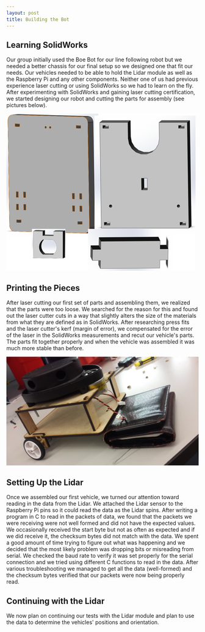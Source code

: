 ```yaml
---
layout: post
title: Building the Bot
---
```


## Learning SolidWorks

Our group initially used the Boe Bot for our line following robot but we needed a better chassis for our final setup so we designed one that fit our needs.  Our vehicles needed to be able to hold the Lidar module as well as the Raspberry Pi and any other components.  Neither one of us had previous experience laser cutting or using SolidWorks so we had to learn on the fly.
After experimenting with SolidWorks and gaining laser cutting certification, we started designing our robot and cutting the parts for assembly (see pictures below).

![Parts Picture](/images/SolidWorksParts.PNG)

## Printing the Pieces

After laser cutting our first set of parts and assembling them, we realized that the parts were too loose. We searched for the reason for this and found out the laser cutter cuts in a way that slightly alters the size of the materials from what they are defined as in SolidWorks. After researching press fits and the laser cutter's kerf (margin of error), we compensated for the error of the laser in the SolidWorks measurements and recut our vehicle's parts. The parts fit together properly and when the vehicle was assembled it was much more stable than before. 

![Assembled Parts](/images/BuiltChassis1.jpg)


## Setting Up the Lidar
Once we assembled our first vehicle, we turned our attention toward reading in the data from the Lidar. We attached the Lidar sensor to the Raspberry Pi pins so it could read the data as the Lidar spins.  After writing a program in C to read in the packets of data, we found that the packets we were receiving were not well formed and did not have the expected values. We occasionally received the start byte but not as often as expected and if we did receive it, the checksum bytes did not match with the data.  We spent a good amount of time trying to figure out what was happening and we decided that the most likely problem was dropping bits or misreading from serial. We checked the baud rate to verify it was set properly for the serial connection and we tried using different C functions to read in the data. After various troubleshooting we managed to get all the data (well-formed) and the checksum bytes verified that our packets were now being properly read.

## Continuing with the Lidar
We now plan on continuing our tests with the Lidar module and plan to use the data to determine the vehicles' positions and orientation. 